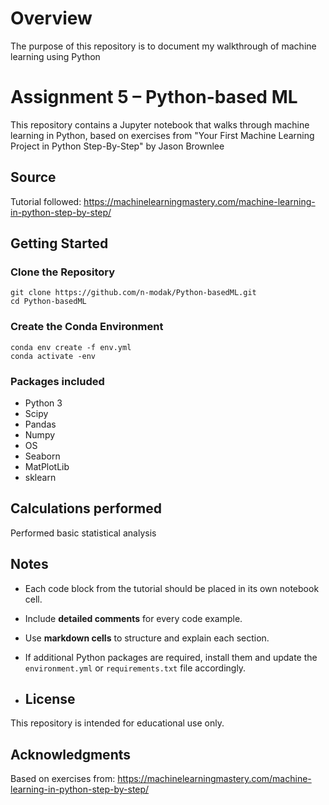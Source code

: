 # Overview
The purpose of this repository is to document my walkthrough of machine learning using Python
 
# Assignment 5 – Python-based ML
 
This repository contains a Jupyter notebook that walks through machine learning in Python, based on exercises from "Your First Machine Learning Project in Python Step-By-Step" by Jason Brownlee
 
## Source
 
Tutorial followed:
https://machinelearningmastery.com/machine-learning-in-python-step-by-step/
 
## Getting Started
 
### Clone the Repository
 
```
git clone https://github.com/n-modak/Python-basedML.git
cd Python-basedML
```
 
### Create the Conda Environment
 
```
conda env create -f env.yml
conda activate -env
```
 
### Packages included
- Python 3
- Scipy
- Pandas
- Numpy
- OS
- Seaborn
- MatPlotLib
- sklearn
 
## Calculations performed
Performed basic statistical analysis
 
## Notes
- Each code block from the tutorial should be placed in its own notebook cell.
- Include **detailed comments** for every code example.
- Use **markdown cells** to structure and explain each section.
- If additional Python packages are required, install them and update the `environment.yml` or `requirements.txt` file accordingly.
 
- ## License
This repository is intended for educational use only.
 
## Acknowledgments
Based on exercises from:
https://machinelearningmastery.com/machine-learning-in-python-step-by-step/
